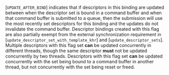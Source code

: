 [`UPDATE_AFTER_BIND`] indicates that if
descriptors in this binding are updated between when the descriptor set
is bound in a command buffer and when that command buffer is submitted
to a queue, then the submission will use the most recently set
descriptors for this binding and the updates do not invalidate the
command buffer.
Descriptor bindings created with this flag are also partially exempt
from the external synchronization requirement in
[`update_descriptor_set_with_template_khr`] and
[`update_descriptor_sets`].
Multiple descriptors with this flag set  **can**  be updated concurrently in
different threads, though the same descriptor  **must**  not be updated
concurrently by two threads.
Descriptors with this flag set  **can**  be updated concurrently with the set
being bound to a command buffer in another thread, but not concurrently
with the set being reset or freed.